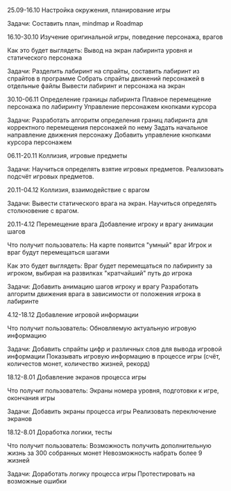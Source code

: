 
25.09-16.10
Настройка окружения, планирование игры

Задачи:
Составить план, mindmap и Roadmap


16.10-30.10
Изучение оригинальной игры, поведение персонажа, врагов

Как это будет выглядеть:
Вывод на экран лабиринта уровня и статического персонажа

Задачи:
Разделить лабиринт на спрайты, составить лабиринт из спрайтов в программе
Собрать спрайты движений персонажей в отдельные файлы
Вывести лабиринт и персонажа на экран

30.10-06.11
Определение границы лабиринта
Плавное перемещение персонажа по лабиринту
Управление персонажем кнопками курсора

Задачи:
Разработать алгоритм определения границ лабиринта для корректного перемещения персонажей по нему
Задать начальное направление движения персонажу
Добавить управление кнопками курсора персонажем

06.11-20.11
Коллизия, игровые предметы

Задачи:
Научиться определять взятие игровых предметов.
Реализовать подсчёт игровых предметов.

20.11-04.12
Коллизия, взаимодействие с врагом

Задачи:
Вывести статического врага на экран.
Научиться определять столкновение с врагом. 


20.11-4.12
Перемещение врага
Добавление игроку и врагу анимации шагов

Что получит пользователь:
На карте появится "умный" враг
Игрок и враг будут перемещаться шагами

Как это будет выглядеть:
Враг будет перемещаться по лабиринту за игроком, выбирая на развилках "кратчайший" путь до игрока

Задачи:
Добавить анимацию шагов игроку и врагу
Разработать алгоритм движения врага в зависимости от положения игрока в лабиринте


4.12-18.12
Добавление игровой информации

Что получит пользователь:
Обновляемую актуальную игровую информацию

Задачи:
Добавить спрайты цифр и различных слов для вывода игровой информации
Показывать игровую информацию в процессе игры (счёт, количестов монет, количество жизней, рекорд)


18.12-8.01
Добавление экранов процесса игры

Что получит пользователь:
Экраны номера уровня, подготовки к игре, окончания игры

Задачи:
Добавить экраны процесса игры
Реализовать переключение экранов


18.12-8.01
Доработка логики, тесты

Что получит пользователь:
Возможность получить дополнительную жизнь за 300 собранных монет
Невозможность набрать более 9 жизней

Задачи:
Доработать логику процесса игры
Протестировать на возможные ошибки
